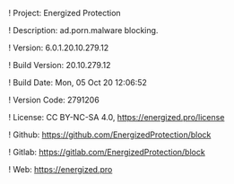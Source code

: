 ! Project: Energized Protection

! Description: ad.porn.malware blocking.

! Version: 6.0.1.20.10.279.12

! Build Version: 20.10.279.12

! Build Date: Mon, 05 Oct 20 12:06:52

! Version Code: 2791206

! License: CC BY-NC-SA 4.0, https://energized.pro/license

! Github: https://github.com/EnergizedProtection/block

! Gitlab: https://gitlab.com/EnergizedProtection/block


! Web: https://energized.pro
